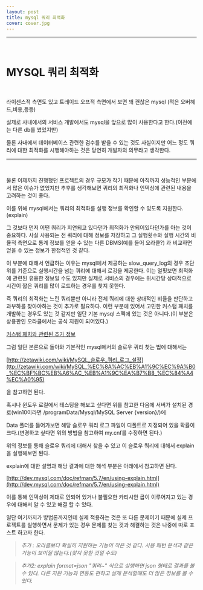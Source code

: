 ```yaml
---
layout: post
title: mysql 쿼리 최적화
cover: cover.jpg
---
```



* * *
<br>

# MYSQL 쿼리 최적화

<br>

라이센스적 측면도 있고 트레이드 오프적 측면에서 보면 꽤 괜찮은 mysql (적은 오버헤드,비용,등등)

실제로 사내에서의 서비스 개발에서도 mysql을 앞으로 많이 사용한다고 한다.(이전에는 다른 db를 썼었지만)

물론 사내에서 데이터베이스 관련한 검수를 받을 수 있는 것도 사실이지만 어느 정도 쿼리에 대한 최적화를 시행해야하는 것은 당연히
개발자의 의무라고 생각한다. 

---
<br>

물론 이제까지 진행했던 프로젝트의 경우 규모가 작기 때문에 아직까지 성능적인 부분에서 많은 이슈가 없었지만 
추후를 생각해보면 쿼리의 최적화나 인덱싱에 관련된 내용을 고려하는 것이 좋다. 

이를 위해 mysql에서는 쿼리의 최적화를 실행 정보를 확인할 수 있도록 지원한다. (explain)

  그 것보다 먼저 어떤 쿼리가 지연되고 있다던가 최적화가 안되어있다던가를 아는 것이 중요하다. 
 사실 사용되는 전 쿼리에 대해 정보를 저장하고 그 실행횟수와 실행 시간의 비율적 측면으로 통계 정보를 얻을 수 있는 다른 DBMS(예를 들어 오라클?)
과 비교하면 얻을 수 있는 정보가 한정적인 것 같다.
 
 이 부분에 대해서 언급하는 이유는 mysql에서 제공하는 slow_query_log의 경우 초단위를
기준으로 실행시간을 넘는 쿼리에 대해서 로깅을 제공한다.
이는 얼핏보면 최적화에 관련된 유용한 정보일 수도 있지만 실제로 서비스의 경우에는 
위시간당 상대적으로 시간이 짧은 쿼리를 많이 로드하는 경우를 찾지 못한다.
 
 즉 쿼리의 최적화는 느린 쿼리뿐만 아니라 전체 쿼리에 대한 상대적인 비율을 판단하고 과부하를 찾아야하는 것이 추가로 필요하다.
이런 부분에 있어서 고민한 커스텀 패치를 개발하는 경우도 있는 것 같지만 일단 기본 mysql 스펙에 있는 것은 아니다.(이 부분은 상용판인 오라클에서는 공식 지원이 되어있다.)

[커스텀 패치와 관련된 추가 정보](https://plus.google.com/108517558980148150657/posts/NBdhD8Abm7Z)


그럼 일단 본론으로 돌아와 기본적인 mysql에서의 슬로우 쿼리 찾는 법에 대해서는 


[http://zetawiki.com/wiki/MySQL_슬로우_쿼리_로그_설정](ttp://zetawiki.com/wiki/MySQL_%EC%8A%AC%EB%A1%9C%EC%9A%B0_%EC%BF%BC%EB%A6%AC_%EB%A1%9C%EA%B7%B8_%EC%84%A4%EC%A0%95)

을 참고하면 된다.

혹시나 윈도우 로컬에서 테스팅을 해보고 싶다면 위를 참고한 다음에 서버가 설치된 경로(win10이라면 /programData/Mysql/MySQL Server {version}/)에

Data 폴더를 들어가보면 해당 슬로우 쿼리 로그 파일이 디폴트로 지정되어 있을 확률이 크다.(변경하고 싶다면 위의 방법을 참고하여 my.cnf를 수정하면 된다.)
 
위의 정보를 통해 슬로우 쿼리에 대해서 찾을 수 있고 이 슬로우 쿼리에 대해서 explain을 실행해보면 된다.

explain에 대한 설명과 해당 결과에 대한 해석 부분은 아래에서 참고하면 된다.

[http://dev.mysql.com/doc/refman/5.7/en/using-explain.html](http://dev.mysql.com/doc/refman/5.7/en/using-explain.html)

이를 통해 인덱싱이 제대로 안되어 있거나 불필요한 카티시안 곱이 이루어지고 있는 경우에 대해서 알 수 있고 해결 할 수 있다.

일단 여기까지가 방법론까지인데 실제 적용하는 것은 또 다른 문제이기 때문에 실제 프로젝트를 실행하면서 문제가 있는 경우 
문제를 찾는 것과 해결하는 것은 나중에 따로 포스트 하고자 한다.

> *추가 : 오라클보다 확실히 지원하는 기능이 작은 것 같다. 사용 패턴 분석과 같은 기능이 보이질 않는다.(찾지 못한 것일 수도)*

> *추가2: explain format=json "쿼리~" 식으로 실행하면 json 형태로 결과를 볼 수 있다. 다른 지원 기능과 연동도 편하고 실제 분석할때도 더 많은 정보를 볼 수 있다.*
